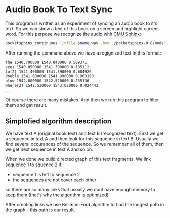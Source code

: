 Audio Book To Text Sync
=======================

This program is written as an experiment of syncing an audio book to it's text. So we can show a text of this book on a screen and highlight current word.
For this perpose we recognize the audio with [CMU Sphinx](http://cmusphinx.sourceforge.net/):

```bash
pocketsphinx_continuous -infile $name.wav -hmm ./pocketsphinx-0.8/model/hmm/en_US/hub4wsj_sc_8k -lm ./pocketsphinx-0.8/model/lm/en_US/hub4.5000.DMP -backtrace yes -beam 1e-20 -pbeam 1e-20 -lw 2.0  -dict ./pocketsphinx-0.8/model/lm/en_US/hub4.5000.dic -time 1 > $name-parsed.txt
```

After running the command above we have a regignized text in this format:

```bash
the 1540.700000 1540.840000 0.509371
eyes 1540.850000 1541.390000 0.185112
to(2) 1541.400000 1541.590000 0.684926
double 1541.600000 1541.990000 0.963190
blow 1542.000000 1542.520000 0.255136
where(2) 1542.530000 1543.020000 0.024443
...
```

Of course there are many mistakes. And then we run this program to filter them and get result.

## Simplofied algorithm description

We have text A (original book text) and text B (recognized text). First we get a sequence in text A and then look for this sequence in text B. Usually we find several occurances of the sequence. So we remember all of them, then we get next sequence in text A and so on.

When we done we build directed graph of this text fragments. We link sequence 1 to squence 2 if:

* sequence 1 is left to sequence 2
* the sequences are not cover each other

so there are so many links that usually we dont have enough memory to keep them (that's why the algorithm is optimized)

After creating links we use Bellman-Ford algirithm to find the longest path in the graph - this path is our result.


